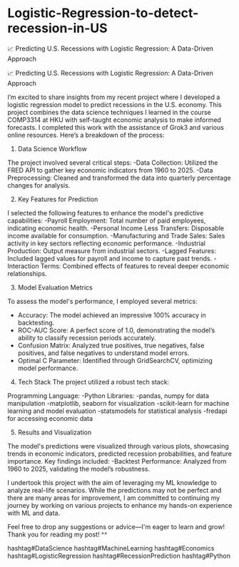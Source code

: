 # Logistic-Regression-to-detect-recession-in-US
📈 Predicting U.S. Recessions with Logistic Regression: A Data-Driven Approach

📈 Predicting U.S. Recessions with Logistic Regression: A Data-Driven Approach

I’m excited to share insights from my recent project where I developed a logistic regression model to predict recessions in the U.S. economy. This project combines the data science techniques I learned in the course COMP3314 at HKU with self-taught economic analysis to make informed forecasts. I completed this work with the assistance of Grok3 and various online resources. Here’s a breakdown of the process:


1. Data Science Workflow

The project involved several critical steps:
-Data Collection: Utilized the FRED API to gather key economic indicators from 1960 to 2025.
-Data Preprocessing: Cleaned and transformed the data into quarterly percentage changes for analysis.


2. Key Features for Prediction

I selected the following features to enhance the model's predictive capabilities:
-Payroll Employment: Total number of paid employees, indicating economic health.
-Personal Income Less Transfers: Disposable income available for consumption.
-Manufacturing and Trade Sales: Sales activity in key sectors reflecting economic performance.
-Industrial Production: Output measure from industrial sectors.
-Lagged Features: Included lagged values for payroll and income to capture past trends.
-Interaction Terms: Combined effects of features to reveal deeper economic relationships.


3. Model Evaluation Metrics

To assess the model's performance, I employed several metrics:

- Accuracy: The model achieved an impressive 100% accuracy in backtesting.
- ROC-AUC Score: A perfect score of 1.0, demonstrating the model’s ability to classify recession periods accurately.
- Confusion Matrix: Analyzed true positives, true negatives, false positives, and false negatives to understand model errors.
- Optimal C Parameter: Identified through GridSearchCV, optimizing model performance.


4. Tech Stack
The project utilized a robust tech stack:

Programming Language: 
-Python
Libraries:
-pandas, numpy for data manipulation
-matplotlib, seaborn for visualization
-scikit-learn for machine learning and model evaluation
-statsmodels for statistical analysis
-fredapi for accessing economic data


5. Results and Visualization

The model's predictions were visualized through various plots, showcasing trends in economic indicators, predicted recession probabilities, and feature importance. Key findings included:
-Backtest Performance: Analyzed from 1960 to 2025, validating the model’s robustness.


I undertook this project with the aim of leveraging my ML knowledge to analyze real-life scenarios. While the predictions may not be perfect and there are many areas for improvement, I am committed to continuing my journey by working on various projects to enhance my hands-on experience with ML and data.

Feel free to drop any suggestions or advice—I'm eager to learn and grow! Thank you for reading my post! ^^


hashtag#DataScience hashtag#MachineLearning hashtag#Economics hashtag#LogisticRegression hashtag#RecessionPrediction hashtag#Python
